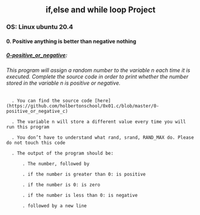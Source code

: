 ## <div align="center">if,else and while loop Project</div>
### OS: Linux ubuntu 20.4

#### 0. Positive anything is better than negative nothing
##### [0-positive_or_negative](https://github.com/mideactive/alx-low_level_programming/blob/master/0x01-variables_if_else_while/0-positive_or_negative.c):

###### This program will assign a random number to the variable n each time it is executed. Complete the source code in order to print whether the number          stored in the variable n is positive or negative.

      . You can find the source code [here](https://github.com/holbertonschool/0x01.c/blob/master/0-positive_or_negative_c)

      . The variable n will store a different value every time you will run this program
      
      . You don’t have to understand what rand, srand, RAND_MAX do. Please do not touch this code
      
      . The output of the program should be:
      
          . The number, followed by

          . if the number is greater than 0: is positive

          . if the number is 0: is zero

          . if the number is less than 0: is negative

          . followed by a new line
